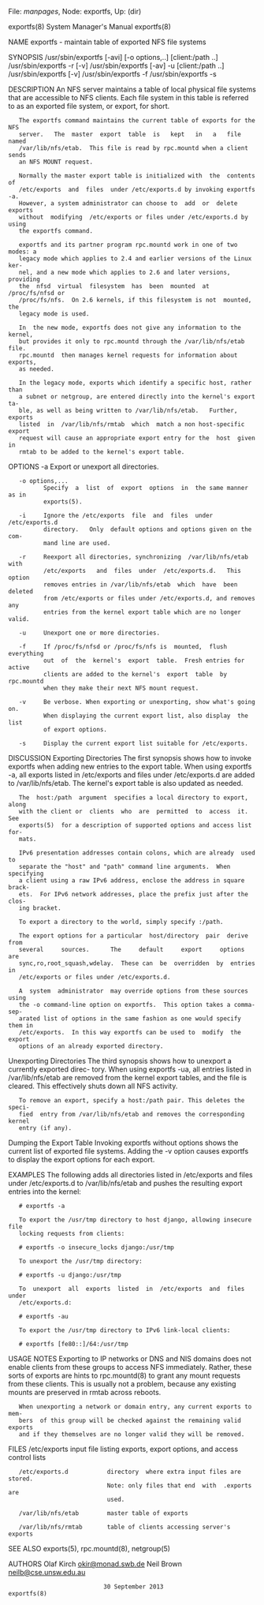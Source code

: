 File: *manpages*,  Node: exportfs,  Up: (dir)

exportfs(8)                 System Manager's Manual                exportfs(8)



NAME
       exportfs - maintain table of exported NFS file systems

SYNOPSIS
       /usr/sbin/exportfs [-avi] [-o options,..] [client:/path ..]
       /usr/sbin/exportfs -r [-v]
       /usr/sbin/exportfs [-av] -u [client:/path ..]
       /usr/sbin/exportfs [-v]
       /usr/sbin/exportfs -f
       /usr/sbin/exportfs -s

DESCRIPTION
       An NFS server maintains a table of local physical file systems that are
       accessible to NFS clients.  Each file system in this table is  referred
       to as an exported file system, or export, for short.

       The exportfs command maintains the current table of exports for the NFS
       server.   The  master  export  table  is   kept   in   a   file   named
       /var/lib/nfs/etab.  This file is read by rpc.mountd when a client sends
       an NFS MOUNT request.

       Normally the master export table is initialized with  the  contents  of
       /etc/exports  and  files  under /etc/exports.d by invoking exportfs -a.
       However, a system administrator can choose to  add  or  delete  exports
       without  modifying  /etc/exports or files under /etc/exports.d by using
       the exportfs command.

       exportfs and its partner program rpc.mountd work in one of two modes: a
       legacy mode which applies to 2.4 and earlier versions of the Linux ker-
       nel, and a new mode which applies to 2.6 and later versions,  providing
       the  nfsd  virtual  filesystem  has  been  mounted  at /proc/fs/nfsd or
       /proc/fs/nfs.  On 2.6 kernels, if this filesystem is not  mounted,  the
       legacy mode is used.

       In  the new mode, exportfs does not give any information to the kernel,
       but provides it only to rpc.mountd through the /var/lib/nfs/etab  file.
       rpc.mountd  then manages kernel requests for information about exports,
       as needed.

       In the legacy mode, exports which identify a specific host, rather than
       a subnet or netgroup, are entered directly into the kernel's export ta-
       ble, as well as being written to /var/lib/nfs/etab.   Further,  exports
       listed  in  /var/lib/nfs/rmtab  which  match a non host-specific export
       request will cause an appropriate export entry for the  host  given  in
       rmtab to be added to the kernel's export table.

OPTIONS
       -a     Export or unexport all directories.

       -o options,...
              Specify  a  list  of  export  options  in  the same manner as in
              exports(5).

       -i     Ignore the /etc/exports  file  and  files  under  /etc/exports.d
              directory.   Only  default options and options given on the com-
              mand line are used.

       -r     Reexport all directories, synchronizing  /var/lib/nfs/etab  with
              /etc/exports   and  files  under  /etc/exports.d.   This  option
              removes entries in /var/lib/nfs/etab  which  have  been  deleted
              from /etc/exports or files under /etc/exports.d, and removes any
              entries from the kernel export table which are no longer valid.

       -u     Unexport one or more directories.

       -f     If /proc/fs/nfsd or /proc/fs/nfs is  mounted,  flush  everything
              out  of  the  kernel's  export  table.  Fresh entries for active
              clients are added to the kernel's  export  table  by  rpc.mountd
              when they make their next NFS mount request.

       -v     Be verbose. When exporting or unexporting, show what's going on.
              When displaying the current export list, also display  the  list
              of export options.

       -s     Display the current export list suitable for /etc/exports.

DISCUSSION
   Exporting Directories
       The first synopsis shows how to invoke exportfs when adding new entries
       to the export table.  When using exportfs -a,  all  exports  listed  in
       /etc/exports    and   files   under   /etc/exports.d   are   added   to
       /var/lib/nfs/etab.  The  kernel's  export  table  is  also  updated  as
       needed.

       The  host:/path  argument  specifies a local directory to export, along
       with the client or  clients  who  are  permitted  to  access  it.   See
       exports(5)  for a description of supported options and access list for-
       mats.

       IPv6 presentation addresses contain colons, which are already  used  to
       separate the "host" and "path" command line arguments.  When specifying
       a client using a raw IPv6 address, enclose the address in square brack-
       ets.  For IPv6 network addresses, place the prefix just after the clos-
       ing bracket.

       To export a directory to the world, simply specify :/path.

       The export options for a particular  host/directory  pair  derive  from
       several     sources.      The     default     export     options    are
       sync,ro,root_squash,wdelay.  These can  be  overridden  by  entries  in
       /etc/exports or files under /etc/exports.d.

       A  system  administrator  may override options from these sources using
       the -o command-line option on exportfs.  This option takes a comma-sep-
       arated list of options in the same fashion as one would specify them in
       /etc/exports.  In this way exportfs can be used to  modify  the  export
       options of an already exported directory.

   Unexporting Directories
       The  third  synopsis  shows how to unexport a currently exported direc-
       tory.  When using exportfs -ua, all entries listed in /var/lib/nfs/etab
       are  removed  from  the  kernel export tables, and the file is cleared.
       This effectively shuts down all NFS activity.

       To remove an export, specify a host:/path pair. This deletes the speci-
       fied  entry from /var/lib/nfs/etab and removes the corresponding kernel
       entry (if any).

   Dumping the Export Table
       Invoking exportfs without options shows the current  list  of  exported
       file  systems.   Adding  the  -v  option causes exportfs to display the
       export options for each export.

EXAMPLES
       The following adds all directories listed  in  /etc/exports  and  files
       under  /etc/exports.d  to  /var/lib/nfs/etab  and  pushes the resulting
       export entries into the kernel:

       # exportfs -a

       To export the /usr/tmp directory to host django, allowing insecure file
       locking requests from clients:

       # exportfs -o insecure_locks django:/usr/tmp

       To unexport the /usr/tmp directory:

       # exportfs -u django:/usr/tmp

       To  unexport  all  exports  listed  in  /etc/exports  and  files  under
       /etc/exports.d:

       # exportfs -au

       To export the /usr/tmp directory to IPv6 link-local clients:

       # exportfs [fe80::]/64:/usr/tmp

USAGE NOTES
       Exporting to IP networks or DNS and NIS domains does not enable clients
       from  these  groups  to access NFS immediately.  Rather, these sorts of
       exports are hints to rpc.mountd(8) to grant  any  mount  requests  from
       these  clients.   This  is  usually not a problem, because any existing
       mounts are preserved in rmtab across reboots.

       When unexporting a network or domain entry, any current exports to mem-
       bers  of this group will be checked against the remaining valid exports
       and if they themselves are no longer valid they will be removed.

FILES
       /etc/exports             input file listing  exports,  export  options,
                                and access control lists

       /etc/exports.d           directory  where extra input files are stored.
                                Note: only files that end  with  .exports  are
                                used.

       /var/lib/nfs/etab        master table of exports

       /var/lib/nfs/rmtab       table of clients accessing server's exports

SEE ALSO
       exports(5), rpc.mountd(8), netgroup(5)

AUTHORS
       Olaf Kirch <okir@monad.swb.de>
       Neil Brown <neilb@cse.unsw.edu.au>



                               30 September 2013                   exportfs(8)
